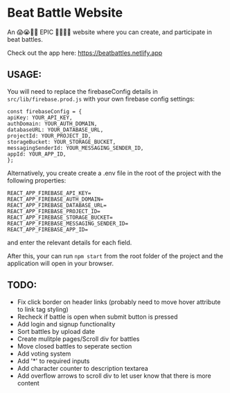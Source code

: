 # Beat Battle Website

An :scream::sob::tongue::triumph: EPIC :eyes::smiley::flushed::fearful: website where you can create, and participate in beat battles.

Check out the app here: https://beatbattles.netlify.app

## USAGE:

You will need to replace the firebaseConfig details in `src/lib/firebase.prod.js` with your own firebase config settings:

```
const firebaseConfig = {
apiKey: YOUR_API_KEY,
authDomain: YOUR_AUTH_DOMAIN,
databaseURL: YOUR_DATABASE_URL,
projectId: YOUR_PROJECT_ID,
storageBucket: YOUR_STORAGE_BUCKET,
messagingSenderId: YOUR_MESSAGING_SENDER_ID,
appId: YOUR_APP_ID,
};

```

Alternatively, you create create a .env file in the root of the project with the following properties:

```
REACT_APP_FIREBASE_API_KEY=
REACT_APP_FIREBASE_AUTH_DOMAIN=
REACT_APP_FIREBASE_DATABASE_URL=
REACT_APP_FIREBASE_PROJECT_ID=
REACT_APP_FIREBASE_STORAGE_BUCKET=
REACT_APP_FIREBASE_MESSAGING_SENDER_ID=
REACT_APP_FIREBASE_APP_ID=
```

and enter the relevant details for each field.

After this, your can run `npm start` from the root folder of the project and the application will open in your browser.

## TODO:

- Fix click border on header links (probably need to move hover attribute to link tag styling)
- Recheck if battle is open when submit button is pressed
- Add login and signup functionality
- Sort battles by upload date
- Create mulitple pages/Scroll div for battles
- Move closed battles to seperate section
- Add voting system
- Add '\*' to required inputs
- Add character counter to description textarea
- Add overflow arrows to scroll div to let user know that there is more content
